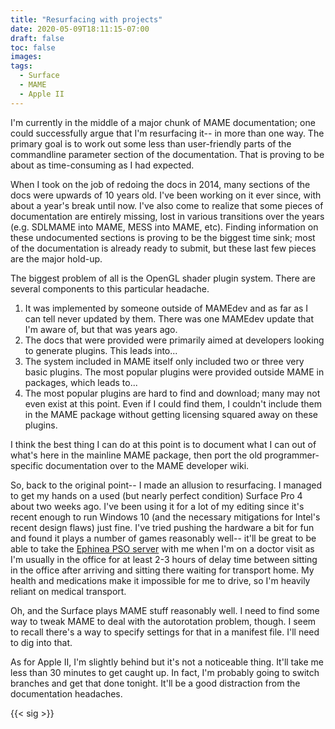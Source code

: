 ```yaml
---
title: "Resurfacing with projects"
date: 2020-05-09T18:11:15-07:00
draft: false
toc: false
images:
tags:
  - Surface
  - MAME
  - Apple II
---
```


I'm currently in the middle of a major chunk of MAME documentation; one could successfully argue that I'm resurfacing it-- in more than one way. The primary goal is to work out some less than user-friendly parts of the commandline parameter section of the documentation. That is proving to be about as time-consuming as I had expected.

When I took on the job of redoing the docs in 2014, many sections of the docs were upwards of 10 years old. I've been working on it ever since, with about a year's break until now. I've also come to realize that some pieces of documentation are entirely missing, lost in various transitions over the years (e.g. SDLMAME into MAME, MESS into MAME, etc). Finding information on these undocumented sections is proving to be the biggest time sink; most of the documentation is already ready to submit, but these last few pieces are the major hold-up.

The biggest problem of all is the OpenGL shader plugin system. There are several components to this particular headache.

1. It was implemented by someone outside of MAMEdev and as far as I can tell never updated by them. There was one MAMEdev update that I'm aware of, but that was years ago.
2. The docs that were provided were primarily aimed at developers looking to generate plugins. This leads into...
3. The system included in MAME itself only included two or three very basic plugins. The most popular plugins were provided outside MAME in packages, which leads to...
4. The most popular plugins are hard to find and download; many may not even exist at this point. Even if I could find them, I couldn't include them in the MAME package without getting licensing squared away on these plugins.

I think the best thing I can do at this point is to document what I can out of what's here in the mainline MAME package, then port the old programmer-specific documentation over to the MAME developer wiki.

So, back to the original point-- I made an allusion to resurfacing. I managed to get my hands on a used (but nearly perfect condition) Surface Pro 4 about two weeks ago. I've been using it for a lot of my editing since it's recent enough to run Windows 10 (and the necessary mitigations for Intel's recent design flaws) just fine. I've tried pushing the hardware a bit for fun and found it plays a number of games reasonably well-- it'll be great to be able to take the [Ephinea PSO server](ephinea.pioneer2.net/) with me when I'm on a doctor visit as I'm usually in the office for at least 2-3 hours of delay time between sitting in the office after arriving and sitting there waiting for transport home. My health and medications make it impossible for me to drive, so I'm heavily reliant on medical transport.

Oh, and the Surface plays MAME stuff reasonably well. I need to find some way to tweak MAME to deal with the autorotation problem, though. I seem to recall there's a way to specify settings for that in a manifest file. I'll need to dig into that.

As for Apple II, I'm slightly behind but it's not a noticeable thing. It'll take me less than 30 minutes to get caught up. In fact, I'm probably going to switch branches and get that done tonight. It'll be a good distraction from the documentation headaches.

{{< sig >}}